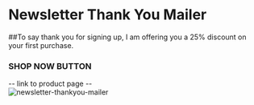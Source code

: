 # Newsletter Thank You Mailer

##To say thank you for signing up, I am offering you a 25% discount on your first purchase.

### SHOP NOW BUTTON
-- link to product page --
<br>
<img scr="https://raw.githubusercontent.com/vdharmendra/newsletter_thankyou_mailer/refs/heads/main/mailer-template.png" alt="newsletter-thankyou-mailer" />
